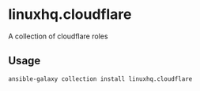 # linuxhq.cloudflare

A collection of cloudflare roles

## Usage

    ansible-galaxy collection install linuxhq.cloudflare
